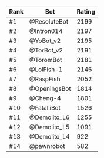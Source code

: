 Rank|Bot|Rating
---|---|---
#1|@ResoluteBot|2199
#2|@Intron014|2197
#3|@YoBot_v2|2195
#4|@TorBot_v2|2191
#5|@ToromBot|2181
#6|@LolFish-1|2146
#7|@RaspFish|2052
#8|@OpeningsBot|1814
#9|@Cheng-4|1801
#10|@FataliiBot|1526
#11|@Demolito_L6|1255
#12|@Demolito_L5|1091
#13|@Demolito_L4|922
#14|@pawnrobot|582
